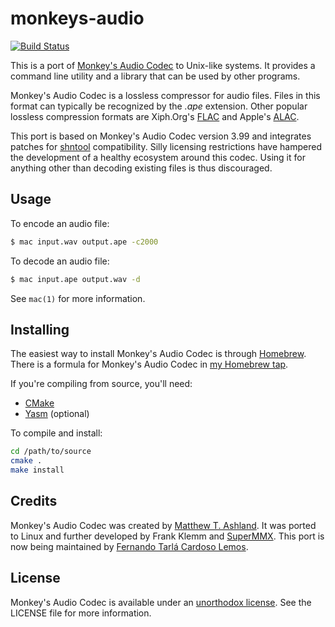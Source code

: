 # monkeys-audio

[![Build Status](https://travis-ci.com/fernandotcl/monkeys-audio.svg?branch=master)](https://travis-ci.com/fernandotcl/monkeys-audio)

This is a port of [Monkey's Audio Codec][monkeys-audio] to Unix-like systems. It provides a command line utility and a library that can be used by other programs.

Monkey's Audio Codec is a lossless compressor for audio files. Files in this format can typically be recognized by the *.ape* extension. Other popular lossless compression formats are Xiph.Org's [FLAC][] and Apple's [ALAC][].

This port is based on Monkey's Audio Codec version 3.99 and integrates patches for [shntool] compatibility. Silly licensing restrictions have hampered the development of a healthy ecosystem around this codec. Using it for anything other than decoding existing files is thus discouraged.

[monkeys-audio]: http://www.monkeysaudio.com/
[flac]: http://flac.sourceforge.net/
[alac]: http://alac.macosforge.org/
[shntool]: http://www.etree.org/shnutils/shntool/

## Usage

To encode an audio file:

```sh
$ mac input.wav output.ape -c2000
```

To decode an audio file:

```sh
$ mac input.ape output.wav -d
```

See `mac(1)` for more information.

## Installing

The easiest way to install Monkey's Audio Codec is through [Homebrew][]. There is a formula for Monkey's Audio Codec in [my Homebrew tap][tap].

[homebrew]: http://mxcl.github.com/homebrew/
[tap]: https://github.com/fernandotcl/homebrew-fernandotcl

If you're compiling from source, you'll need:

* [CMake][]
* [Yasm][] (optional)

[cmake]: http://www.cmake.org/
[yasm]: http://yasm.tortall.net/

To compile and install:

```sh
cd /path/to/source
cmake .
make install
```

## Credits

Monkey's Audio Codec was created by [Matthew T. Ashland][matthew]. It was ported to Linux and further developed by Frank Klemm and [SuperMMX][]. This port is now being maintained by [Fernando Tarlá Cardoso Lemos][fernando].

[matthew]: mailto:email@monkeysaudio.com
[supermmx]: mailto:SuperMMX@gmail.com
[fernando]: mailto:fernandotcl@gmail.com

## License

Monkey's Audio Codec is available under an [unorthodox license][license-trouble]. See the LICENSE file for more information.

[license-trouble]: http://lists.debian.org/debian-legal/2007/09/msg00079.html
